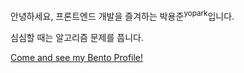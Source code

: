 안녕하세요, 프론트엔드 개발을 즐겨하는 박용준<sup>yopark</sup>입니다.

심심할 때는 알고리즘 문제를 풉니다. 

[Come and see my Bento Profile!](https://bento.me/yopark)
